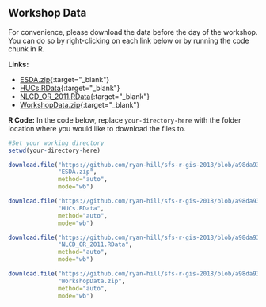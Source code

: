 ## Workshop Data

For convenience, please download the data before the day of the workshop. You can do so by right-clicking on each link below or by running the code chunk in R. 

**Links:**
- [ESDA.zip](https://github.com/ryan-hill/sfs-r-gis-2018/blob/a98da93ec97ce303507e4731ddda5d8055590f39/files/ESDA.zip?raw=true){:target="_blank"}
- [HUCs.RData](https://github.com/ryan-hill/sfs-r-gis-2018/blob/a98da93ec97ce303507e4731ddda5d8055590f39/files/HUCs.RData?raw=true){:target="_blank"}
- [NLCD_OR_2011.RData](https://github.com/ryan-hill/sfs-r-gis-2018/blob/a98da93ec97ce303507e4731ddda5d8055590f39/files/NLCD_OR_2011.RData?raw=true){:target="_blank"}
- [WorkshopData.zip](https://github.com/ryan-hill/sfs-r-gis-2018/blob/a98da93ec97ce303507e4731ddda5d8055590f39/files/WorkshopData.zip?raw=true){:target="_blank"}

**R Code:**
In the code below, replace `your-directory-here` with the folder location where you would like to download the files to.

```r
#Set your working directory
setwd(your-directory-here)

download.file("https://github.com/ryan-hill/sfs-r-gis-2018/blob/a98da93ec97ce303507e4731ddda5d8055590f39/files/ESDA.zip?raw=true",
              "ESDA.zip",
              method="auto",
              mode="wb")

download.file("https://github.com/ryan-hill/sfs-r-gis-2018/blob/a98da93ec97ce303507e4731ddda5d8055590f39/files/HUCs.RData?raw=true",
              "HUCs.RData",
              method="auto",
              mode="wb")

download.file("https://github.com/ryan-hill/sfs-r-gis-2018/blob/a98da93ec97ce303507e4731ddda5d8055590f39/files/NLCD_OR_2011.RData?raw=true",
              "NLCD_OR_2011.RData",
              method="auto",
              mode="wb")

download.file("https://github.com/ryan-hill/sfs-r-gis-2018/blob/a98da93ec97ce303507e4731ddda5d8055590f39/files/WorkshopData.zip?raw=true",
              "WorkshopData.zip",
              method="auto",
              mode="wb")
              


```
